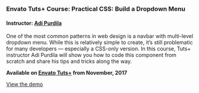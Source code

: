 ### Envato Tuts+ Course: Practical CSS: Build a Dropdown Menu
#### Instructor: [Adi Purdila](https://tutsplus.com/authors/)

One of the most common patterns in web design is a navbar with multi-level dropdown menu. While this is relatively simple to create, it’s still problematic for many developers — especially a CSS-only version. In this course, Tuts+ instructor Adi Purdila will show you how to code this component from scratch and share his tips and tricks along the way.

**Available on [Envato Tuts+](https://tutsplus.com/courses) from November, 2017**

[View the demo](http://tutsplus.github.io/practical-css-build-a-dropdown-menu/)

